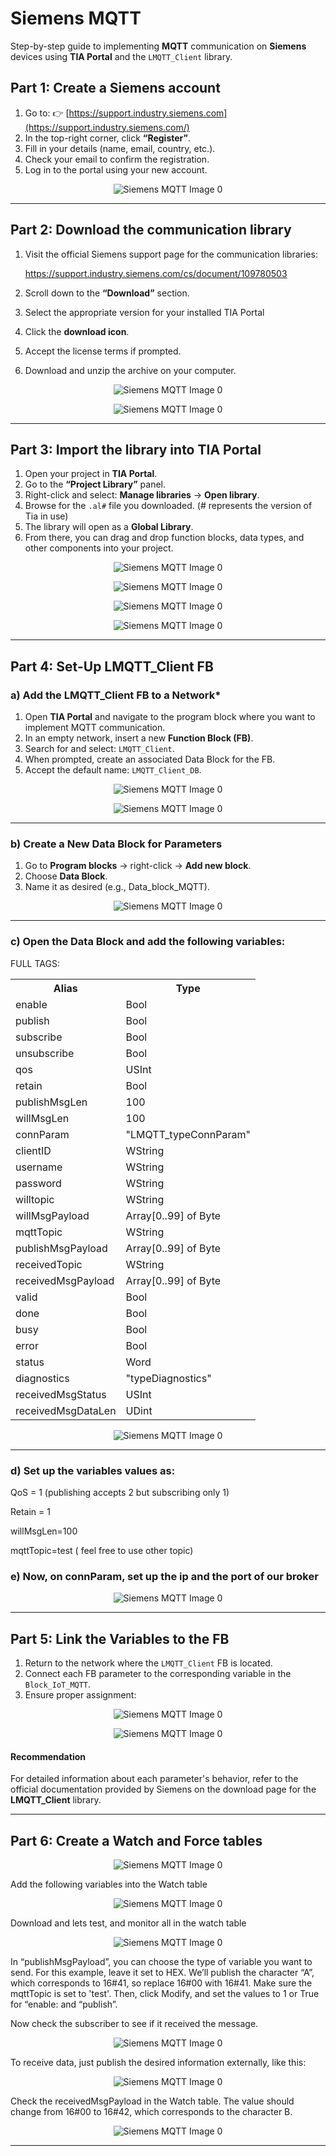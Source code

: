 # Siemens MQTT

Step-by-step guide to implementing **MQTT** communication on **Siemens** devices using **TIA Portal** and the `LMQTT_Client` library.

## Part 1: Create a Siemens account

1.  Go to: 👉 [https://support.industry.siemens.com](https://support.industry.siemens.com/)
2.  In the top-right corner, click **“Register”**.
3.  Fill in your details (name, email, country, etc.).
4.  Check your email to confirm the registration.
5.  Log in to the portal using your new account.

<p align="center">
  <img src="https://raw.githubusercontent.com/mcoffman1/iot_shared/main/MQTT/SIEMENS/IMAGES/0.png" alt="Siemens MQTT Image 0">
</p>

---

## Part 2: Download the communication library

1.  Visit the official Siemens support page for the communication libraries:

    https://support.industry.siemens.com/cs/document/109780503
2.  Scroll down to the **“Download”** section.
3.  Select the appropriate version for your installed TIA Portal
4.  Click the **download icon**.
5.  Accept the license terms if prompted.
6.  Download and unzip the archive on your computer.

<p align="center">
  <img src="https://raw.githubusercontent.com/mcoffman1/iot_shared/main/MQTT/SIEMENS/IMAGES/1.png" alt="Siemens MQTT Image 0">
</p>
<p align="center">
  <img src="https://raw.githubusercontent.com/mcoffman1/iot_shared/main/MQTT/SIEMENS/IMAGES/2.png" alt="Siemens MQTT Image 0">
</p>

---

## Part 3: Import the library into TIA Portal

1.  Open your project in **TIA Portal**.
2.  Go to the **“Project Library”** panel.
3.  Right-click and select: **Manage libraries** → **Open library**.
4.  Browse for the `.al#` file you downloaded. (# represents the version of Tia in use)
5.  The library will open as a **Global Library**.
6.  From there, you can drag and drop function blocks, data types, and other components into your project.

<p align="center">
  <img src="https://raw.githubusercontent.com/mcoffman1/iot_shared/main/MQTT/SIEMENS/IMAGES/3.png" alt="Siemens MQTT Image 0">
</p>
<p align="center">
  <img src="https://raw.githubusercontent.com/mcoffman1/iot_shared/main/MQTT/SIEMENS/IMAGES/4.png" alt="Siemens MQTT Image 0">
</p>
<p align="center">
  <img src="https://raw.githubusercontent.com/mcoffman1/iot_shared/main/MQTT/SIEMENS/IMAGES/5.png" alt="Siemens MQTT Image 0">
</p>
<p align="center">
  <img src="https://raw.githubusercontent.com/mcoffman1/iot_shared/main/MQTT/SIEMENS/IMAGES/6.png" alt="Siemens MQTT Image 0">
</p>

---

## Part 4: Set-Up **LMQTT\_Client FB**

### a) Add the LMQTT\_Client FB to a Network\*

1.  Open **TIA Portal** and navigate to the program block where you want to implement MQTT communication.
2.  In an empty network, insert a new **Function Block (FB)**.
3.  Search for and select: `LMQTT_Client`.
4.  When prompted, create an associated Data Block for the FB.
5.  Accept the default name: `LMQTT_Client_DB`.

<p align="center">
  <img src="https://raw.githubusercontent.com/mcoffman1/iot_shared/main/MQTT/SIEMENS/IMAGES/7.png" alt="Siemens MQTT Image 0">
</p>
<p align="center">
  <img src="https://raw.githubusercontent.com/mcoffman1/iot_shared/main/MQTT/SIEMENS/IMAGES/8.png" alt="Siemens MQTT Image 0">
</p>

---

### b) Create a New Data Block for Parameters

1.  Go to **Program blocks** → right-click → **Add new block**.
2.  Choose **Data Block**.
3.  Name it as desired (e.g., Data\_block\_MQTT).

<p align="center">
  <img src="https://raw.githubusercontent.com/mcoffman1/iot_shared/main/MQTT/SIEMENS/IMAGES/9.png" alt="Siemens MQTT Image 0">
</p>

---

### c) Open the Data Block and add the following variables:

FULL TAGS:

<div align="center">
  <table>
    <tr>
      <th>Alias</th>
      <th>Type</th>
    </tr>
    <tr>
      <td>enable</td>
      <td>Bool</td>
    </tr>
    <tr>
      <td>publish</td>
      <td>Bool</td>
    </tr>
    <tr>
      <td>subscribe</td>
      <td>Bool</td>
    </tr>
    <tr>
      <td>unsubscribe</td>
      <td>Bool</td>
    </tr>
    <tr>
      <td>qos</td>
      <td>USInt</td>
    </tr>
    <tr>
      <td>retain</td>
      <td>Bool</td>
    </tr>
    <tr>
      <td>publishMsgLen</td>
      <td>100</td>
    </tr>
    <tr>
      <td>willMsgLen</td>
      <td>100</td>
    </tr>
    <tr>
      <td>connParam</td>
      <td>"LMQTT_typeConnParam"</td>
    </tr>
    <tr>
      <td>clientID</td>
      <td>WString</td>
    </tr>
    <tr>
      <td>username</td>
      <td>WString</td>
    </tr>
    <tr>
      <td>password</td>
      <td>WString</td>
    </tr>
    <tr>
      <td>willtopic</td>
      <td>WString</td>
    </tr>
    <tr>
      <td>willMsgPayload</td>
      <td>Array[0..99] of Byte</td>
    </tr>
    <tr>
      <td>mqttTopic</td>
      <td>WString</td>
    </tr>
    <tr>
      <td>publishMsgPayload</td>
      <td>Array[0..99] of Byte</td>
    </tr>
    <tr>
      <td>receivedTopic</td>
      <td>WString</td>
    </tr>
    <tr>
      <td>receivedMsgPayload</td>
      <td>Array[0..99] of Byte</td>
    </tr>
    <tr>
      <td>valid</td>
      <td>Bool</td>
    </tr>
    <tr>
      <td>done</td>
      <td>Bool</td>
    </tr>
    <tr>
      <td>busy</td>
      <td>Bool</td>
    </tr>
    <tr>
      <td>error</td>
      <td>Bool</td>
    </tr>
    <tr>
      <td>status</td>
      <td>Word</td>
    </tr>
    <tr>
      <td>diagnostics</td>
      <td>"typeDiagnostics"</td>
    </tr>
    <tr>
      <td>receivedMsgStatus</td>
      <td>USInt</td>
    </tr>
    <tr>
      <td>receivedMsgDataLen</td>
      <td>UDint</td>
    </tr>
  </table>
</div>

<p align="center">
  <img src="https://raw.githubusercontent.com/mcoffman1/iot_shared/main/MQTT/SIEMENS/IMAGES/10.png" alt="Siemens MQTT Image 0">
</p>

---

### d) Set up the variables values as:

QoS = 1 (publishing accepts 2 but subscribing only 1)

Retain = 1

willMsgLen=100

mqttTopic=test ( feel free to use other topic)

### e) Now, on connParam, set up the ip and the port of our broker

<p align="center">
  <img src="https://raw.githubusercontent.com/mcoffman1/iot_shared/main/MQTT/SIEMENS/IMAGES/11.png" alt="Siemens MQTT Image 0">
</p>

---

## Part 5: Link the Variables to the FB

1.  Return to the network where the `LMQTT_Client` FB is located.
2.  Connect each FB parameter to the corresponding variable in the `Block_IoT_MQTT`.
3.  Ensure proper assignment:

<p align="center">
  <img src="https://raw.githubusercontent.com/mcoffman1/iot_shared/main/MQTT/SIEMENS/IMAGES/12.png" alt="Siemens MQTT Image 0">
</p>
<p align="center">
  <img src="https://raw.githubusercontent.com/mcoffman1/iot_shared/main/MQTT/SIEMENS/IMAGES/13.png" alt="Siemens MQTT Image 0">
</p>

#### **Recommendation**

For detailed information about each parameter's behavior, refer to the official documentation provided by Siemens on the download page for the **LMQTT\_Client** library.

---

## Part 6: Create a Watch and Force tables

<p align="center">
  <img src="https://raw.githubusercontent.com/mcoffman1/iot_shared/main/MQTT/SIEMENS/IMAGES/14.png" alt="Siemens MQTT Image 0">
</p>

Add the following variables into the Watch table

<p align="center">
  <img src="https://raw.githubusercontent.com/mcoffman1/iot_shared/main/MQTT/SIEMENS/IMAGES/15.png" alt="Siemens MQTT Image 0">
</p>

Download and lets test, and monitor all in the watch table

<p align="center">
  <img src="https://raw.githubusercontent.com/mcoffman1/iot_shared/main/MQTT/SIEMENS/IMAGES/16.png" alt="Siemens MQTT Image 0">
</p>

In “publishMsgPayload”, you can choose the type of variable you want to send. For this example, leave it set to HEX. We’ll publish the character “A”, which corresponds to 16#41, so replace 16#00 with 16#41.
Make sure the mqttTopic is set to 'test'. Then, click Modify, and set the values to 1 or True for “enable: and “publish”.

Now check the subscriber to see if it received the message.

<p align="center">
  <img src="https://raw.githubusercontent.com/mcoffman1/iot_shared/main/MQTT/SIEMENS/IMAGES/17.png" alt="Siemens MQTT Image 0">
</p>

To receive data, just publish the desired information externally, like this:

<p align="center">
  <img src="https://raw.githubusercontent.com/mcoffman1/iot_shared/main/MQTT/SIEMENS/IMAGES/18.png" alt="Siemens MQTT Image 0">
</p>

Check the receivedMsgPayload in the Watch table. The value should change from 16#00 to 16#42, which corresponds to the character B.

<p align="center">
  <img src="https://raw.githubusercontent.com/mcoffman1/iot_shared/main/MQTT/SIEMENS/IMAGES/19.png" alt="Siemens MQTT Image 0">
</p>

---

